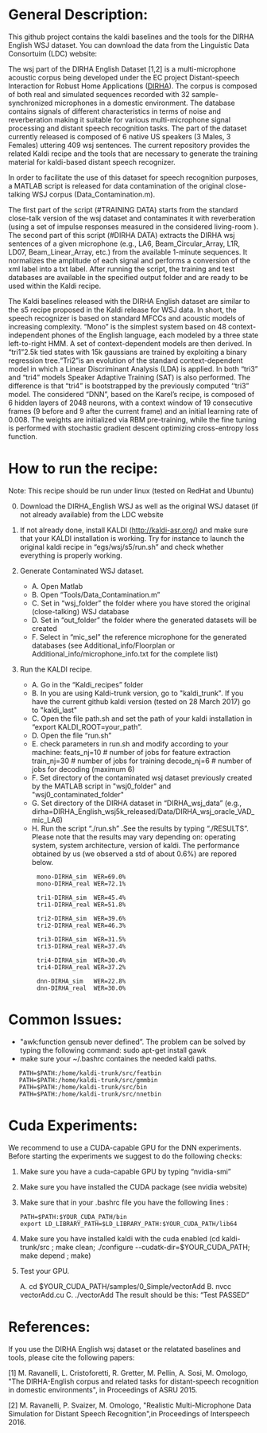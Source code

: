 # General Description:
This github project contains the kaldi baselines and the tools for the DIRHA English WSJ dataset.
You can download the data from the Linguistic Data Consortuim (LDC) website:

The wsj part of the DIRHA English Dataset [1,2] is a multi-microphone acoustic corpus being developed under the EC project Distant-speech Interaction for Robust Home Applications ([DIRHA](https://dirha.fbk.eu/)). The corpus is composed of both real and simulated sequences recorded  with 32 sample-synchronized microphones in a domestic environment. 
The database contains signals of different characteristics in terms of noise and reverberation making it suitable for various multi-microphone signal processing and distant speech recognition tasks. The part of the dataset currently released is composed of  6 native US speakers (3 Males, 3 Females) uttering  409 wsj sentences. 
The current repository provides the related Kaldi recipe and the tools that are necessary to generate the training material for kaldi-based distant speech recognizer.

In order to facilitate the use of this dataset for speech recognition purposes, a MATLAB script is released for data contamination of the original close-talking WSJ corpus (Data_Contamination.m).

The first part of the script (#TRAINING DATA) starts from the standard close-talk version of the wsj dataset and contaminates it with reverberation (using a set of impulse responses measured in the considered living-room ). The second part of this script (#DIRHA DATA) extracts the DIRHA wsj sentences of a given microphone (e.g., LA6, Beam_Circular_Array, L1R, LD07, Beam_Linear_Array, etc.) from the available 1-minute sequences. It normalizes the amplitude of each signal and performs a conversion of the xml label into a txt label. After running the script, the training and test databases are available in the specified output folder and are ready to be used within the Kaldi recipe.

The Kaldi baselines released with the DIRHA English dataset are similar to the s5 recipe proposed in the Kaldi release for WSJ data. In short, the speech recognizer is based on standard MFCCs and acoustic models of increasing complexity. “Mono” is the simplest system based on 48 context-independent phones of the English language, each modeled by a three state left-to-right HMM. A set of context-dependent models are then derived. In “tri1”2.5k tied states with 15k gaussians are trained by exploiting a binary regression tree.“Tri2”is an evolution of the standard context-dependent model in which a Linear Discriminant Analysis (LDA) is applied. In both “tri3” and “tri4” models Speaker Adaptive Training (SAT) is also performed. The difference is that “tri4” is bootstrapped by the previously computed ‘‘tri3” model. The considered “DNN”, based on the Karel’s recipe, is composed of 6 hidden layers of 2048 neurons, with a context window of 19 consecutive frames (9 before and 9 after the current frame) and an initial learning rate of 0.008. The weights are initialized via RBM pre-training, while the fine tuning is performed with stochastic gradient descent optimizing cross-entropy loss function.


# How to run the recipe:

Note: This recipe should be run under linux (tested on RedHat and Ubuntu)

0) Download the DIRHA_English WSJ as well as the original WSJ dataset (if not already available) from the LDC website

1) If not already done, install KALDI (http://kaldi-asr.org/) and make sure that your KALDI installation is working. Try for instance to launch the original kaldi recipe in “egs/wsj/s5/run.sh” and check whether everything is properly working.

2) Generate Contaminated WSJ dataset.
  
   - A. Open Matlab
   - B. Open “Tools/Data_Contamination.m”
   - C. Set in “wsj_folder” the folder where you have stored the original (close-talking) WSJ database
   - D. Set in “out_folder” the folder where the generated datasets will be created
   - F. Select in “mic_sel” the reference microphone for the generated databases (see Additional_info/Floorplan or Additional_info/microphone_info.txt for the complete list)

3) Run the KALDI recipe.
  
   - A. Go in the “Kaldi_recipes” folder
   - B. In you are using Kaldi-trunk version, go to "kaldi_trunk". If you have the current github kaldi version (tested on 28 March 2017) go to "kaldi_last"
   - C. Open the file path.sh and set the path of your kaldi installation in “export KALDI_ROOT=your_path”.
   - D. Open the file “run.sh”
   - E. check parameters in run.sh and modify according to your machine:
        feats_nj=10 # number of jobs for feature extraction
        train_nj=30 # number of jobs for training
        decode_nj=6 # number of jobs for decoding (maximum 6)
   - F. Set directory of the contaminated wsj dataset previously created by the MATLAB script in "wsj0_folder" and "wsj0_contaminated_folder"
   - G. Set directory of the DIRHA dataset in “DIRHA_wsj_data” (e.g., dirha=DIRHA_English_wsj5k_released/Data/DIRHA_wsj_oracle_VAD_mic_LA6)
   - H. Run the script “./run.sh” .See the results by typing “./RESULTS”. Please note that the results may vary depending on: operating system, system architecture, version of kaldi. The performance obtained by us (we observed a std of about 0.6%) are repored below.

```
        mono-DIRHA_sim  WER=69.0%
        mono-DIRHA_real WER=72.1%

        tri1-DIRHA_sim  WER=45.4%
        tri1-DIRHA_real WER=51.8%

        tri2-DIRHA_sim  WER=39.6%
        tri2-DIRHA_real WER=46.3%

        tri3-DIRHA_sim  WER=31.5%
        tri3-DIRHA_real WER=37.4%

        tri4-DIRHA_sim  WER=30.4%
        tri4-DIRHA_real WER=37.2%

        dnn-DIRHA_sim   WER=22.8%
        dnn-DIRHA_real  WER=30.0%

```

# Common Issues:
- "awk:function gensub never defined”. The problem can be solved by typing the following command:  sudo apt-get install gawk
- make sure your ~/.bashrc containes the needed kaldi paths.

```PATH=$PATH:/home/kaldi-trunk/tools/openfst-1.3.4/bin
   PATH=$PATH:/home/kaldi-trunk/src/featbin
   PATH=$PATH:/home/kaldi-trunk/src/gmmbin
   PATH=$PATH:/home/kaldi-trunk/src/bin
   PATH=$PATH:/home/kaldi-trunk/src/nnetbin
   ```

# Cuda Experiments:
We recommend to use a CUDA-capable GPU for the DNN experiments. Before starting the experiments we suggest to do the following checks:

1. Make sure you have a cuda-capable GPU by typing “nvidia-smi”
2. Make sure you have installed the CUDA package (see nvidia website)
3. Make sure that in your .bashrc file you have the following lines :

       PATH=$PATH:$YOUR_CUDA_PATH/bin
       export LD_LIBRARY_PATH=$LD_LIBRARY_PATH:$YOUR_CUDA_PATH/lib64

4. Make sure you have installed kaldi with the cuda enabled (cd kaldi-trunk/src ; make clean; ./configure --cudatk-dir=$YOUR_CUDA_PATH; make depend ; make)
5. Test your GPU. 

    A. cd $YOUR_CUDA_PATH/samples/0_Simple/vectorAdd
    B. nvcc  vectorAdd.cu
    C. ./vectorAdd
    The result should be this: “Test PASSED”
    
    
# References:
If you use the DIRHA English wsj dataset or the relatated baselines and tools, please cite the following papers:

[1] M. Ravanelli, L. Cristoforetti, R. Gretter, M. Pellin, A. Sosi, M. Omologo, "The DIRHA-English corpus and related tasks for distant-speech recognition in domestic environments", in Proceedings of ASRU 2015.

[2] M. Ravanelli, P. Svaizer, M. Omologo, "Realistic Multi-Microphone Data Simulation for Distant Speech Recognition",in Proceedings of Interspeech 2016.




